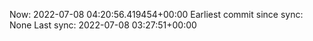 Now: 2022-07-08 04:20:56.419454+00:00 Earliest commit since sync: None Last sync: 2022-07-08 03:27:51+00:00
